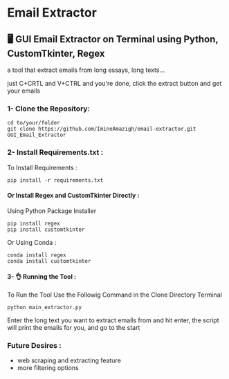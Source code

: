 # Email Extractor
## 🖥️ GUI Email Extractor on Terminal using Python, CustomTkinter, Regex
a tool that extract emails from long essays, long texts...

just C+CRTL and V+CTRL and you're done, click the extract button and get your emails
### 1- Clone the Repository:
```
cd to/your/folder
git clone https://github.com/ImineAmazigh/email-extractor.git GUI_Email_Extractor
```
### 2- Install Requirements.txt :
To Install Requirements :
```
pip install -r requirements.txt
```
#### Or Install Regex and CustomTkinter Directly :
Using Python Package Installer
```
pip install regex
pip install customtkinter
```
Or Using Conda :
```
conda install regex
conda install customtkinter
```

#### 3- 👌 Running the Tool :
To Run the Tool Use the Followig Command in the Clone Directory Terminal
```
python main_extractor.py
```
Enter the long text you want to extract emails from and hit enter, the script will print the emails for you, and go to the start

### Future Desires :
- web scraping and extracting feature
- more filtering options
